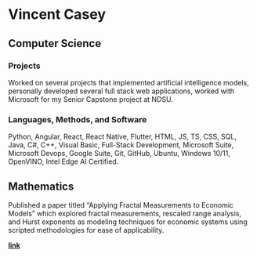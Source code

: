 # Vincent Casey
## Computer Science
### Projects
Worked on several projects that implemented
artificial intelligence models, personally
developed several full stack web applications,
worked with Microsoft for my Senior Capstone
project at NDSU.
### Languages, Methods, and Software
Python, Angular, React, React Native, Flutter,
HTML, JS, TS, CSS, SQL, Java, C#, C++, Visual
Basic, Full-Stack Development, Microsoft Suite,
Microsoft Devops, Google Suite, Git, GitHub,
Ubuntu, Windows 10/11, OpenVINO, Intel Edge
AI Certified.

## Mathematics
Published a paper titled “Applying Fractal
Measurements to Economic Models” which
explored fractal measurements, rescaled range
analysis, and Hurst exponents as modeling
techniques for economic systems using scripted
methodologies for ease of applicability.

**[link](https://github.com/vmc-7645/hurst-exponentcalculator-from-csv)**

<!-- ## Management and Logistics
## Communication -->
<!---
vmc-7645/vmc-7645 is a ✨ special ✨ repository because its `README.md` (this file) appears on your GitHub profile.
You can click the Preview link to take a look at your changes.
--->
